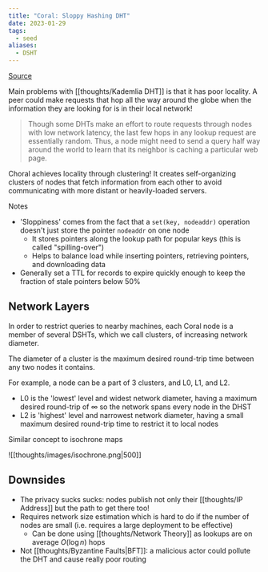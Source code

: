 ```yaml
---
title: "Coral: Sloppy Hashing DHT"
date: 2023-01-29
tags:
  - seed
aliases:
  - DSHT
---
```


[Source](https://www.cs.princeton.edu/~mfreed/docs/coral-iptps03.pdf)

Main problems with [[thoughts/Kademlia DHT]] is that it has poor locality. A peer could make requests that hop all the way around the globe when the information they are looking for is in their local network!

> Though some DHTs make an effort to route requests through nodes with low network latency, the last few hops in any lookup request are essentially random. Thus, a node might need to send a query half way around the world to learn that its neighbor is caching a particular web page.

Choral achieves locality through clustering! It creates self-organizing clusters of nodes that fetch information from each other to avoid communicating with more distant or heavily-loaded servers.

Notes

- 'Sloppiness' comes from the fact that a `set(key, nodeaddr)` operation doesn't just store the pointer `nodeaddr` on one node
  - It stores pointers along the lookup path for popular keys (this is called "spilling-over")
  - Helps to balance load while inserting pointers, retrieving pointers, and downloading data
- Generally set a TTL for records to expire quickly enough to keep the fraction of stale pointers below 50%

## Network Layers

In order to restrict queries to nearby machines, each Coral node is a member of several DSHTs, which we call clusters, of increasing network diameter.

The diameter of a cluster is the maximum desired round-trip time between any two nodes it contains.

For example, a node can be a part of 3 clusters, and L0, L1, and L2.

- L0 is the 'lowest' level and widest network diameter, having a maximum desired round-trip of $\infty$ so the network spans every node in the DHST
- L2 is 'highest' level and narrowest network diameter, having a small maximum desired round-trip time to restrict it to local nodes

Similar concept to isochrone maps

![[thoughts/images/isochrone.png|500]]

## Downsides

- The privacy sucks sucks: nodes publish not only their [[thoughts/IP Address]] but the path to get there too!
- Requires network size estimation which is hard to do if the number of nodes are small (i.e. requires a large deployment to be effective)
  - Can be done using [[thoughts/Network Theory]] as lookups are on average $O(\log n)$ hops
- Not [[thoughts/Byzantine Faults|BFT]]: a malicious actor could pollute the DHT and cause really poor routing
